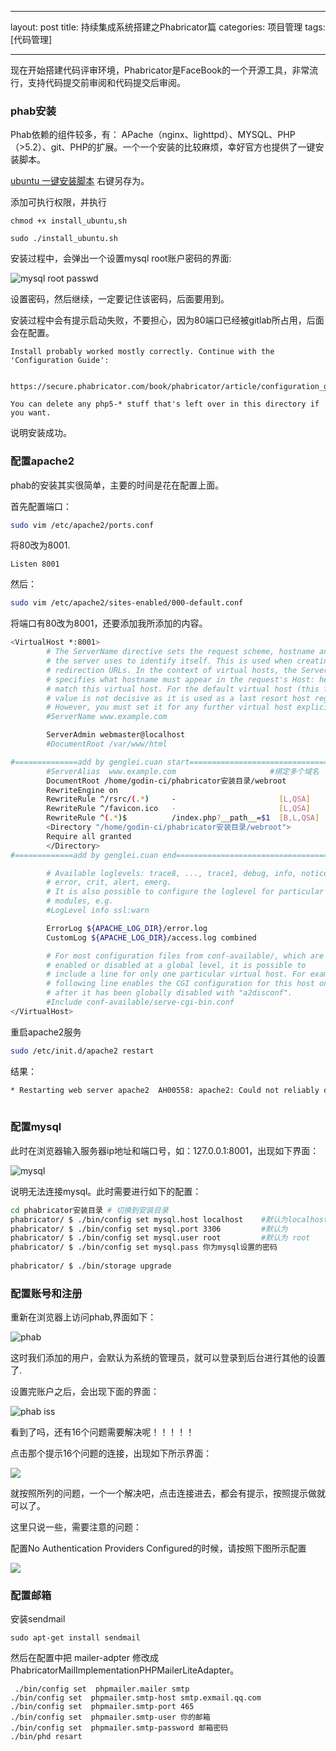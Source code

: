 
---
layout: post
title: 持续集成系统搭建之Phabricator篇
categories: 项目管理
tags: [代码管理]

---
 
现在开始搭建代码评审环境，Phabricator是FaceBook的一个开源工具，非常流行，支持代码提交前审阅和代码提交后审阅。

### phab安装

Phab依赖的组件较多，有： APache（nginx、lighttpd）、MYSQL、PHP（>5.2）、git、PHP的扩展。一个一个安装的比较麻烦，幸好官方也提供了一键安装脚本。
<!--more-->

[ubuntu 一键安装脚本][1] 右键另存为。

添加可执行权限，并执行

```
chmod +x install_ubuntu,sh

sudo ./install_ubuntu.sh
```
安装过程中，会弹出一个设置mysql root账户密码的界面:

![mysql root passwd][2]

设置密码，然后继续，一定要记住该密码，后面要用到。

安装过程中会有提示启动失败，不要担心，因为80端口已经被gitlab所占用，后面会在配置。

```base
Install probably worked mostly correctly. Continue with the 'Configuration Guide':

    https://secure.phabricator.com/book/phabricator/article/configuration_guide/

You can delete any php5-* stuff that's left over in this directory if you want.

```
说明安装成功。

### 配置apache2

phab的安装其实很简单，主要的时间是花在配置上面。

首先配置端口：

```bash
sudo vim /etc/apache2/ports.conf
```
将80改为8001.
```
Listen 8001
```

然后：
```bash
sudo vim /etc/apache2/sites-enabled/000-default.conf
```
将端口有80改为8001，还要添加我所添加的内容。

```bash
<VirtualHost *:8001>
        # The ServerName directive sets the request scheme, hostname and port that
        # the server uses to identify itself. This is used when creating
        # redirection URLs. In the context of virtual hosts, the ServerName
        # specifies what hostname must appear in the request's Host: header to
        # match this virtual host. For the default virtual host (this file) this
        # value is not decisive as it is used as a last resort host regardless.
        # However, you must set it for any further virtual host explicitly.
        #ServerName www.example.com

        ServerAdmin webmaster@localhost
        #DocumentRoot /var/www/html

#==============add by genglei.cuan start===================================
        #ServerAlias  www.example.com                     #绑定多个域名
        DocumentRoot /home/godin-ci/phabricator安装目录/webroot
        RewriteEngine on
        RewriteRule ^/rsrc/(.*)     -                       [L,QSA]
        RewriteRule ^/favicon.ico   -                       [L,QSA]
        RewriteRule ^(.*)$          /index.php?__path__=$1  [B,L,QSA]
        <Directory "/home/godin-ci/phabricator安装目录/webroot">
        Require all granted
        </Directory>
#=============add by genglei.cuan end======================================

        # Available loglevels: trace8, ..., trace1, debug, info, notice, warn,
        # error, crit, alert, emerg.
        # It is also possible to configure the loglevel for particular
        # modules, e.g.
        #LogLevel info ssl:warn

        ErrorLog ${APACHE_LOG_DIR}/error.log
        CustomLog ${APACHE_LOG_DIR}/access.log combined

        # For most configuration files from conf-available/, which are
        # enabled or disabled at a global level, it is possible to
        # include a line for only one particular virtual host. For example the
        # following line enables the CGI configuration for this host only
        # after it has been globally disabled with "a2disconf".
        #Include conf-available/serve-cgi-bin.conf
</VirtualHost>

```
重启apache2服务

```bash
sudo /etc/init.d/apache2 restart
```

结果：

```bash
* Restarting web server apache2  AH00558: apache2: Could not reliably determine the server's fully qualified domain name, using 10.0.4.251. Set the 'ServerName' directive globally to suppress this message
                                                                                                                                                                                            [ OK ]
```

### 配置mysql

此时在浏览器输入服务器ip地址和端口号，如：127.0.0.1:8001，出现如下界面：

![mysql][3]


说明无法连接mysql。此时需要进行如下的配置：

```bash
cd phabricator安装目录 # 切换到安装目录
phabricator/ $ ./bin/config set mysql.host localhost    #默认为localhost 可不设置
phabricator/ $ ./bin/config set mysql.port 3306         #默认为 
phabricator/ $ ./bin/config set mysql.user root         #默认为 root  
phabricator/ $ ./bin/config set mysql.pass 你为mysql设置的密码
   
phabricator/ $ ./bin/storage upgrade
```


### 配置账号和注册

重新在浏览器上访问phab,界面如下：

![phab ][4]

这时我们添加的用户，会默认为系统的管理员，就可以登录到后台进行其他的设置了.

设置完账户之后，会出现下面的界面：

![phab iss][5]

看到了吗，还有16个问题需要解决呢！！！！！


点击那个提示16个问题的连接，出现如下所示界面：

![][6]

就按照所列的问题，一个一个解决吧，点击连接进去，都会有提示，按照提示做就可以了。

这里只说一些，需要注意的问题：

配置No Authentication Providers Configured的时候，请按照下图所示配置

![][7]


### 配置邮箱

安装sendmail

```
sudo apt-get install sendmail
```

然后在配置中把 mailer-adpter 修改成 PhabricatorMailImplementationPHPMailerLiteAdapter。

```
 ./bin/config set  phpmailer.mailer smtp
./bin/config set  phpmailer.smtp-host smtp.exmail.qq.com
./bin/config set  phpmailer.smtp-port 465
./bin/config set  phpmailer.smtp-user 你的邮箱
./bin/config set  phpmailer.smtp-password 邮箱密码
./bin/phd resart

```



[1]: http://7xj6ce.com1.z0.glb.clouddn.com/install_ubuntu.sh
[2]: http://7xj6ce.com1.z0.glb.clouddn.com/phab-env-1.png
[3]: http://7xj6ce.com1.z0.glb.clouddn.com/phab-env-2.png
[4]: http://7xj6ce.com1.z0.glb.clouddn.com/phab-env-3.png
[5]: http://7xj6ce.com1.z0.glb.clouddn.com/phab-env-4.png
[6]: http://7xj6ce.com1.z0.glb.clouddn.com/phab-env-5.png
[7]: http://7xj6ce.com1.z0.glb.clouddn.com/phab-env-6.png
